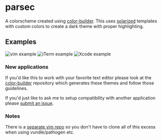 # parsec

A colorscheme created using
[color-builder](https://github.com/Keithbsmiley/color-builder). This
uses [solarized](https://github.com/altercation/solarized)
templates with custom colors to create a dark theme with proper
highlighting.

## Examples

![vim example]()
![iTerm example]()
![Xcode example]()

### New applications

If you'd like this to work with your favorite text editor please look
at the
[color-builder](https://github.com/Keithbsmiley/color-builder)
repository which generates these themes and follow those guidelines.

If you'd just like to ask me to setup compatibility with another
application please [submit an
issue](https://github.com/Keithbsmiley/color-builder/issues).

### Notes

There is a [separate vim
repo](https://github.com/Keithbsmiley/parsec.vim) so you don't have to
clone all of this excess when using vundle/pathogen etc.
